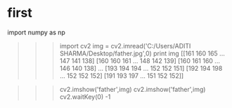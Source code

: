 # first
 import numpy as np
>>> import cv2
img = cv2.imread('C:/Users/ADITI SHARMA/Desktop/father.jpg',0)
>>> print img
[[161 160 165 ... 147 141 138]
 [160 160 161 ... 148 142 139]
 [160 161 160 ... 146 140 138]
 ...
 [193 194 194 ... 152 152 151]
 [192 194 198 ... 152 152 152]
 [191 193 197 ... 151 152 152]]

>>> cv2.imshow('father',img)
>>> cv2.imshow('father',img)
>>> cv2.waitKey(0)
-1
>>> 
